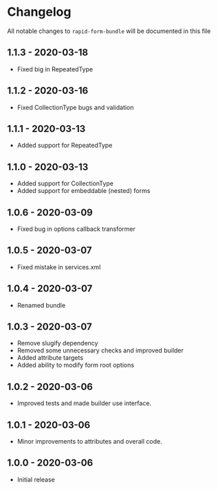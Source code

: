 # Changelog

All notable changes to `rapid-form-bundle` will be documented in this file

## 1.1.3 - 2020-03-18
- Fixed big in RepeatedType

## 1.1.2 - 2020-03-16
- Fixed CollectionType bugs and validation

## 1.1.1 - 2020-03-13
- Added support for RepeatedType

## 1.1.0 - 2020-03-13
- Added support for CollectionType
- Added support for embeddable (nested) forms

## 1.0.6 - 2020-03-09
- Fixed bug in options callback transformer

## 1.0.5 - 2020-03-07
- Fixed mistake in services.xml

## 1.0.4 - 2020-03-07
- Renamed bundle

## 1.0.3 - 2020-03-07
- Remove slugify dependency
- Removed some unnecessary checks and improved builder
- Added attribute targets
- Added ability to modify form root options

## 1.0.2 - 2020-03-06
- Improved tests and made builder use interface.

## 1.0.1 - 2020-03-06
- Minor improvements to attributes and overall code.

## 1.0.0 - 2020-03-06
- Initial release
